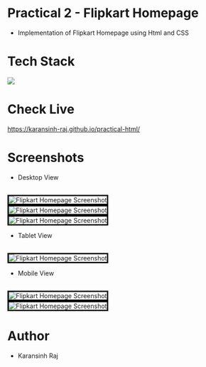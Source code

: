 # Practical 2 - Flipkart Homepage
- Implementation of Flipkart Homepage using Html and CSS

# Tech Stack
<p>
  <img src="https://skillicons.dev/icons?i=html,css,vscode,git,github" />
</p>

# Check Live
https://karansinh-raj.github.io/practical-html/
<br>

# Screenshots
- Desktop View
<br>
<img style="border: 3px solid black"; src="https://user-images.githubusercontent.com/122073318/213411439-398a4d85-c0d7-45bc-96a0-56c593e7661e.PNG" alt="Flipkart Homepage Screenshot">
<br>
<img style="border: 3px solid black"; src="https://user-images.githubusercontent.com/122073318/213411452-97d3ae4f-8a89-4327-b8c2-7606265e0f4e.png" alt="Flipkart Homepage Screenshot">
<br>
<img style="border: 3px solid black"; src="https://user-images.githubusercontent.com/122073318/213411456-fedb3ff5-62f8-495f-8074-a783687502d2.png" alt="Flipkart Homepage Screenshot">
<br>

- Tablet View
<br>
<img style="border: 3px solid black"; src="https://user-images.githubusercontent.com/122073318/213411468-aa11d0aa-43bf-493d-be3c-65dd0b79d012.PNG" alt="Flipkart Homepage Screenshot">
<br>

- Mobile View
<br>
<img style="border: 3px solid black"; src="https://user-images.githubusercontent.com/122073318/213411463-a2877734-388a-49d0-b5bf-1245ff3d875c.PNG" alt="Flipkart Homepage Screenshot">
<br>
<img style="border: 3px solid black"; src="https://user-images.githubusercontent.com/122073318/213411466-abb08ecd-d0a9-489d-a970-9485b521a315.PNG" alt="Flipkart Homepage Screenshot">

# Author
- Karansinh Raj
